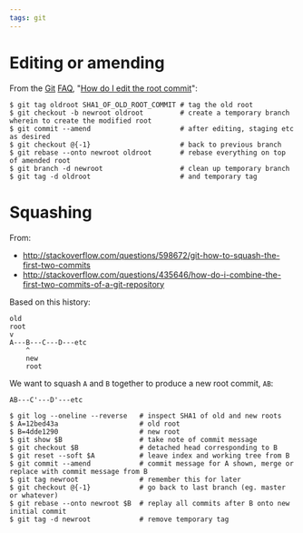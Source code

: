 ```yaml
---
tags: git
---
```


# Editing or amending

From the [Git](/wiki/Git) [FAQ](/wiki/FAQ), "[How do I edit the root commit](https://git.wiki.kernel.org/index.php/GitFaq#How_do_I_edit_the_root_commit.3F)":

```shell
$ git tag oldroot SHA1_OF_OLD_ROOT_COMMIT # tag the old root
$ git checkout -b newroot oldroot         # create a temporary branch wherein to create the modified root
$ git commit --amend                      # after editing, staging etc as desired
$ git checkout @{-1}                      # back to previous branch
$ git rebase --onto newroot oldroot       # rebase everything on top of amended root
$ git branch -d newroot                   # clean up temporary branch
$ git tag -d oldroot                      # and temporary tag
```

# Squashing

From:

-   <http://stackoverflow.com/questions/598672/git-how-to-squash-the-first-two-commits>
-   <http://stackoverflow.com/questions/435646/how-do-i-combine-the-first-two-commits-of-a-git-repository>

Based on this history:

    old
    root
    v 
    A---B---C---D---etc
        ^
        new
        root

We want to squash `A` and `B` together to produce a new root commit, `AB`:

    AB---C'---D'---etc

```shell
$ git log --oneline --reverse   # inspect SHA1 of old and new roots
$ A=12bed43a                    # old root
$ B=4dde1290                    # new root
$ git show $B                   # take note of commit message
$ git checkout $B               # detached head corresponding to B
$ git reset --soft $A           # leave index and working tree from B
$ git commit --amend            # commit message for A shown, merge or replace with commit message from B
$ git tag newroot               # remember this for later
$ git checkout @{-1}            # go back to last branch (eg. master or whatever)
$ git rebase --onto newroot $B  # replay all commits after B onto new initial commit
$ git tag -d newroot            # remove temporary tag
```
